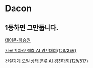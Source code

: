 # Dacon
## 1등하면 그만둡니다.

[데이콘-하승원](https://dacon.io/myprofile/449116/home)


[감귤 착과량 예측 AI 경진대회(126/256)](https://dacon.io/competitions/official/236038/overview/description)


[건설기계 오일 상태 분류 AI 경진대회(129/517)](https://dacon.io/competitions/official/236013/leaderboard)



